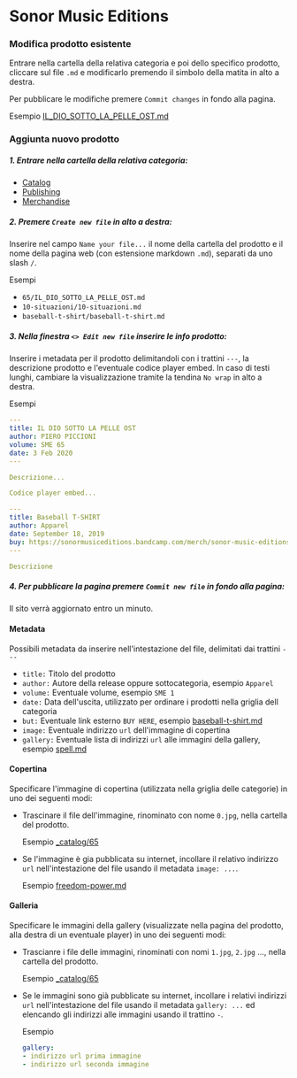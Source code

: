 # Sonor Music Editions

### Modifica prodotto esistente

Entrare nella cartella della relativa categoria e poi dello specifico prodotto, cliccare sul file `.md` e modificarlo premendo il simbolo della matita in alto a destra.

Per pubblicare le modifiche premere `Commit changes` in fondo alla pagina.

Esempio [IL_DIO_SOTTO_LA_PELLE_OST.md](https://github.com/sonormusiceditions/prova/edit/master/_catalog/65/IL_DIO_SOTTO_LA_PELLE_OST.md)

### Aggiunta nuovo prodotto

##### 1. Entrare nella cartella della relativa categoria:
  - [Catalog](https://github.com/sonormusiceditions/prova/tree/master/_catalog)
  - [Publishing](https://github.com/sonormusiceditions/prova/tree/master/_merchandise)
  - [Merchandise](https://github.com/sonormusiceditions/prova/tree/master/_publishing)

##### 2. Premere `Create new file` in alto a destra:

Inserire nel campo `Name your file...` il nome della cartella del prodotto e il nome della pagina web (con estensione markdown `.md`), separati da uno slash `/`.

  Esempi

  - `65/IL_DIO_SOTTO_LA_PELLE_OST.md`
  - `10-situazioni/10-situazioni.md`
  - `baseball-t-shirt/baseball-t-shirt.md`

##### 3. Nella finestra `<> Edit new file` inserire le info prodotto:

Inserire i metadata per il prodotto delimitandoli con i trattini `---`, la descrizione prodotto e l'eventuale codice player embed. In caso di testi lunghi, cambiare la visualizzazione tramite la tendina `No wrap` in alto a destra.
  
  Esempi
  
  ```yml
  ---
  title: IL DIO SOTTO LA PELLE OST
  author: PIERO PICCIONI
  volume: SME 65
  date: 3 Feb 2020
  ---
  
  Descrizione...
  
  Codice player embed...
  ```
  
  ```yml
  ---
  title: Baseball T-SHIRT
  author: Apparel
  date: September 18, 2019
  buy: https://sonormusiceditions.bandcamp.com/merch/sonor-music-editions-light-grey-t-shirt
  ---
  
  Descrizione
  ```
  
##### 4. Per pubblicare la pagina premere `Commit new file` in fondo alla pagina:

Il sito verrà aggiornato entro un minuto.

#### Metadata

Possibili metadata da inserire nell'intestazione del file, delimitati dai trattini `---`

- `title:` Titolo del prodotto
- `author:` Autore della release oppure sottocategoria, esempio `Apparel`
- `volume:` Eventuale volume, esempio `SME 1`
- `date:` Data dell'uscita, utilizzato per ordinare i prodotti nella griglia dell categoria
- `but:` Eventuale link esterno `BUY HERE`, esempio [baseball-t-shirt.md](https://github.com/sonormusiceditions/prova/edit/master/_merchandise/baseball-t-shirt/baseball-t-shirt.md)
- `image:` Eventuale indirizzo `url` dell'immagine di copertina
- `gallery:` Eventuale lista di indirizzi `url` alle immagini della gallery, esempio [spell.md](https://github.com/sonormusiceditions/prova/edit/master/_catalog/spell/spell.md)

#### Copertina

Specificare l'immagine di copertina (utilizzata nella griglia delle categorie) in uno dei seguenti modi:

- Trascinare il file dell'immagine, rinominato con nome `0.jpg`, nella cartella del prodotto.

  Esempio [_catalog/65](https://github.com/sonormusiceditions/prova/tree/master/_catalog/65)
- Se l'immagine è gia pubblicata su internet, incollare il relativo indirizzo `url` nell'intestazione del file usando il metadata `image: ...`.

  Esempio [freedom-power.md](https://github.com/sonormusiceditions/prova/edit/master/_catalog/1/freedom-power.md)

#### Galleria

Specificare le immagini della gallery (visualizzate nella pagina del prodotto, alla destra di un eventuale player) in uno dei seguenti modi:

- Trascianre i file delle immagini, rinominati con nomi `1.jpg`, `2.jpg` ..., nella cartella del prodotto.

  Esempio [_catalog/65](https://github.com/sonormusiceditions/prova/tree/master/_catalog/65)
- Se le immagini sono già pubblicate su internet, incollare i relativi indirizzi `url` nell'intestazione del file usando il metadata `gallery: ...` ed elencando gli indirizzi alle immagini usando il trattino `-`.
  
  Esempio
  
  ```yml
  gallery:
  - indirizzo url prima immagine
  - indirizzo url seconda immagine
  ```


